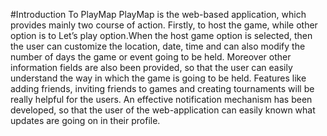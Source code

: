 #Introduction To PlayMap
PlayMap is the web-based application, which provides mainly two course of action. Firstly, to host the game, while other option is to Let’s play option.When the host game option is selected, then the user can customize the location, date,
time and can also modify the number of days the game or event going to be held. Moreover other information fields are also been provided, so that the user can easily understand the way in which the game is going to be held. Features like
adding friends, inviting friends to games and creating tournaments will be really helpful for the users. An effective notification mechanism has been developed, so that the user of the web-application can easily known what updates are going on in their profile.
